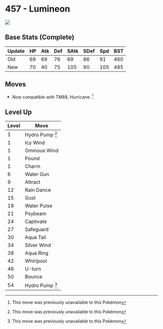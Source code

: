 # 457 - Lumineon
![][457]

## Base Stats (Complete)

Update | HP | Atk | Def | SAtk | SDef | Spd | BST
---    | ---| --- | --- | ---  | ---  | --- | ---
Old    | 69 |  69 |  76 |  69  |  86  |  91  |  460
New    | 70 |  40 |  75 |  105  |  90  |  105  |  485

## Moves

 - Now compatible with TM88, Hurricane. [^1]

## Level Up

Level | Move
---   | ---
  1   | Hydro Pump [^1]
  1   | Icy Wind
  1   | Ominous Wind
  1   | Pound
  1   | Charm
  6   | Water Gun
  9   | Attract
 12   | Rain Dance
 15   | Gust
 18   | Water Pulse
 21   | Psybeam
 24   | Captivate
 27   | Safeguard
 30   | Aqua Tail
 34   | Silver Wind
 38   | Aqua Ring
 42   | Whirlpool
 46   | U-turn
 50   | Bounce
 54   | Hydro Pump [^1]




[^1]: This move was previously unavailable to this Pokémon

[457]: ../img/pokemon/457.png
